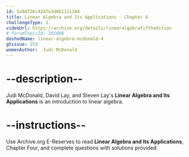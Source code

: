 ```yaml
---
id: 5a9d726c424fe3d061111104
title: Linear Algebra and Its Applications - Chapter 4
challengeType: 1
videoUrl: https://archive.org/details/linearalgebrafifthedition
# forumTopicId: 301086
dashedName: linear-algebra-mcdonald-4
ghissue: 253
womenAuthor:  Judi McDonald
---
```


# --description--

Judi McDonald, David Lay, and Steven Lay's __Linear Algebra and Its Applications__ is an introduction to linear algebra.

# --instructions--

Use Archive.org E-Reserves to read __Linear Algebra and Its Applications__, Chapter Four, and complete questions with solutions provided. 